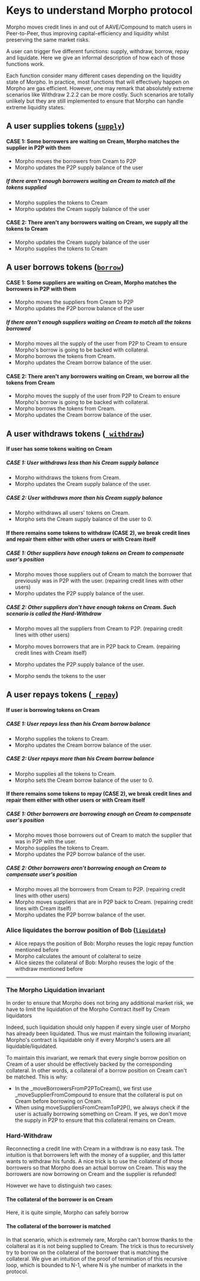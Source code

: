 # Keys to understand Morpho protocol

Morpho moves credit lines in and out of AAVE/Compound to match users in Peer-to-Peer, thus improving capital-efficiency and liquidity whilst preserving the same market risks.

A user can trigger five different functions: supply, withdraw, borrow, repay and liquidate. Here we give an informal description of how each of those functions work.

Each function consider many different cases depending on the liquidity state of Morpho. In practice, most functions that will effectively happen on Morpho are gas efficient. However, one may remark that absolutely extreme scenarios like Withdraw 2.2.2 can be more costly. Such scenarios are totally unlikely but they are still implemented to ensure that Morpho can handle extreme liquidity states.

## A user supplies tokens ([`supply`](https://github.com/morpho-labs/morpho-contracts/blob/b4b8ddd4fcebf3a4d497a5518d8155514040a3dc/contracts/CreamPositionsManager.sol#L210))

#### CASE 1: Some borrowers are waiting on Cream, Morpho matches the supplier in P2P with them

- Morpho moves the borrowers from Cream to P2P
- Morpho updates the P2P supply balance of the user

##### If there aren't enough borrowers waiting on Cream to match all the tokens supplied

- Morpho supplies the tokens to Cream
- Morpho updates the Cream supply balance of the user

#### CASE 2: There aren't any borrowers waiting on Cream, we supply all the tokens to Cream

- Morpho updates the Cream supply balance of the user
- Morpho supplies the tokens to Cream

## A user borrows tokens ([`borrow`](https://github.com/morpho-labs/morpho-contracts/blob/b4b8ddd4fcebf3a4d497a5518d8155514040a3dc/contracts/CreamPositionsManager.sol#L251))

#### CASE 1: Some suppliers are waiting on Cream, Morpho matches the borrowers in P2P with them

- Morpho moves the suppliers from Cream to P2P
- Morpho updates the P2P borrow balance of the user

##### If there aren't enough suppliers waiting on Cream to match all the tokens borrowed

- Morpho moves all the supply of the user from P2P to Cream to ensure Morpho's borrow is going to be backed with collateral.
- Morpho borrows the tokens from Cream.
- Morpho updates the Cream borrow balance of the user.

#### CASE 2: There aren't any borrowers waiting on Cream, we borrow all the tokens from Cream

- Morpho moves the supply of the user from P2P to Cream to ensure Morpho's borrow is going to be backed with collateral.
- Morpho borrows the tokens from Cream.
- Morpho updates the Cream borrow balance of the user.

## A user withdraws tokens ([`_withdraw`](https://github.com/morpho-labs/morpho-contracts/blob/b4b8ddd4fcebf3a4d497a5518d8155514040a3dc/contracts/CreamPositionsManager.sol#L462))

#### If user has some tokens waiting on Cream

##### CASE 1: User withdraws less than his Cream supply balance

- Morpho withdraws the tokens from Cream.
- Morpho updates the Cream supply balance of the user.

##### CASE 2: User withdraws more than his Cream supply balance

- Morpho withdraws all users' tokens on Cream.
- Morpho sets the Cream supply balance of the user to 0.

#### If there remains some tokens to withdraw (CASE 2), we break credit lines and repair them either with other users or with Cream itself

##### CASE 1: Other suppliers have enough tokens on Cream to compensate user's position

- Morpho moves those suppliers out of Cream to match the borrower that previously was in P2P with the user. (repairing credit lines with other users)
- Morpho updates the P2P supply balance of the user.

##### CASE 2: Other suppliers don't have enough tokens on Cream. Such scenario is called the Hard-Withdraw

- Morpho moves all the suppliers from Cream to P2P. (repairing credit lines with other users)
- Morpho moves borrowers that are in P2P back to Cream. (repairing credit lines with Cream itself)
- Morpho updates the P2P supply balance of the user.

- Morpho sends the tokens to the user

## A user repays tokens ([`_repay`](https://github.com/morpho-labs/morpho-contracts/blob/b4b8ddd4fcebf3a4d497a5518d8155514040a3dc/contracts/CreamPositionsManager.sol#L393))

#### If user is borrowing tokens on Cream

##### CASE 1: User repays less than his Cream borrow balance

- Morpho supplies the tokens to Cream.
- Morpho updates the Cream borrow balance of the user.

##### CASE 2: User repays more than his Cream borrow balance

- Morpho supplies all the tokens to Cream.
- Morpho sets the Cream borrow balance of the user to 0.

#### If there remains some tokens to repay (CASE 2), we break credit lines and repair them either with other users or with Cream itself

##### CASE 1: Other borrowers are borrowing enough on Cream to compensate user's position

- Morpho moves those borrowers out of Cream to match the supplier that was in P2P with the user.
- Morpho supplies the tokens to Cream.
- Morpho updates the P2P borrow balance of the user.

##### CASE 2: Other borrowers aren't borrowing enough on Cream to compensate user's position

- Morpho moves all the borrowers from Cream to P2P. (repairing credit lines with other users)
- Morpho moves suppliers that are in P2P back to Cream. (repairing credit lines with Cream itself)
- Morpho updates the P2P borrow balance of the user.

### Alice liquidates the borrow position of Bob ([`liquidate`](https://github.com/morpho-labs/morpho-contracts/blob/b4b8ddd4fcebf3a4d497a5518d8155514040a3dc/contracts/CreamPositionsManager.sol#L323))

- Alice repays the position of Bob: Morpho reuses the logic repay function mentioned before
- Morpho calculates the amount of colalteral to seize
- Alice siezes the collateral of Bob: Morpho reuses the logic of the withdraw mentioned before

---

### The Morpho Liquidation invariant

In order to ensure that Morpho does not bring any additional market risk, we have to limit the liquidation of the Morpho Contract itself by Cream liquidators

Indeed, such liquidation should only happen if every single user of Morpho has already been liquidated. Thus we must maintain the following invariant; Morpho's contract is liquidable only if every Morpho's users are all liquidable/liquidated.

To maintain this invariant, we remark that every single borrow position on Cream of a user should be effectively backed by the corresponding collateral. In other words, a collateral of a borrow position on Cream can't be matched. This is why:

- In the \_moveBorrowersFromP2PToCream(), we first use \_moveSupplierFromCompound to ensure that the collateral is put on Cream before borrowing on Cream.
- When using moveSuppliersFromCreamToP2P(), we always check if the user is actually borrowing something on Cream. If yes, we don't move the supply in P2P to ensure that this collateral remains on Cream.

### Hard-Withdraw

Reconnecting a credit line with Cream in a withdraw is no easy task. The intuition is that borrowers left with the money of a supplier, and this latter wants to withdraw his funds. A nice trick is to use the collateral of those borrowers so that Morpho does an actual borrow on Cream. This way the borrowers are now borrowing on Cream and the supplier is refunded!

However we have to distinguish two cases:

#### The collateral of the borrower is on Cream

Here, it is quite simple, Morpho can safely borrow

#### The collateral of the borrower is matched

In that scenario, which is extremely rare, Morpho can't borrow thanks to the colalteral as it is not being supplied to Cream. The trick is thus to recursively try to borrow on the collateral of the borrower that is matching the collateral. We give an intuition of the proof of termination of this recursive loop, which is bounded to N-1, where N is yhe number of markets in the protocol.






